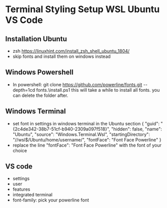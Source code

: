 # Terminal Styling Setup WSL Ubuntu VS Code

## Installation Ubuntu
- zsh https://linuxhint.com/install_zsh_shell_ubuntu_1804/
- skip fonts and install them on windows instead

## Windows Powershell
- In powershell: 
git clone https://github.com/powerline/fonts.git --depth=1cd fonts.\install.ps1
this will take a while to install all fonts. you can delete the folder after.

## Windows Terminal
- set font in settings in windows terminal in the Ubuntu section
  {
        "guid": "{2c4de342-38b7-51cf-b940-2309a097f518}",
        "hidden": false,
        "name": "Ubuntu",
        "source": "Windows.Terminal.Wsl",
        "startingDirectory": "//wsl$/Ubuntu/home/username/",
        "fontFace": "Font Face Powerline"
      }
- replace the line "fontFace": "Font Face Powerline" with the font of your choice

## VS code
- settings
- user
- features
- integrated terminal
- font-family: pick your powerline font

